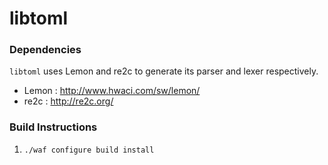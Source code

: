 # libtoml

### Dependencies

`libtoml` uses Lemon and re2c to generate its parser and lexer respectively.

- Lemon : http://www.hwaci.com/sw/lemon/
- re2c : http://re2c.org/

### Build Instructions

1. `./waf configure build install`
